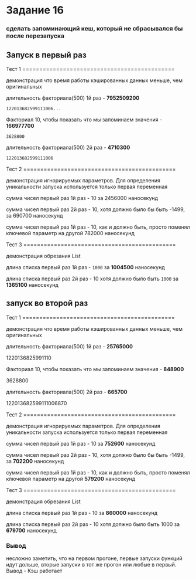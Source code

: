 # Задание 16 
### сделать запоминающий кеш, который не сбрасывался бы после перезапуска



## Запуск в первый раз

Тест 1 =============================================


демонстрация что время работы кэшированных данных меньше, чем оригинальных


длительность факториала(500) 1й раз - **7952509200**


`122013682599111006...`


Факториал 10, чтобы показать что мы запоминаем значения - **166977700**

`3628800`

длительность факториала(500) 2й раз - **4710300**

`122013682599111006`

Тест 2 =============================================

демонстрация игнорируемых параметров. Для определения уникальности запуска используется только первая переменная

сумма чисел первый раз 1й раз - 10 за 2456000 наносекунд

сумма чисел первый раз 2й раз - 10, хотя должно было бы быть -1499, за 690700 наносекунд

сумма чисел первый раз 1й раз - 10, как и должно быть, просто поменял ключевой параметр на другой 782000 наносекунд

Тест 3 =============================================

демонстрация обрезания List

длина списка первый раз 1й раз - `1000` за **1004500** наносекунд

длина списка первый раз 2й раз - 10 хотя должно было быть `1000` за **1365100** наносекунд

## запуск во второй раз

Тест 1 =============================================

демонстрация что время работы кэшированных данных меньше, чем оригинальных

длительность факториала(500) 1й раз - **25765000**

1220136825991110

Факториал 10, чтобы показать что мы запоминаем значения - **848900**

3628800

длительность факториала(500) 2й раз - **665700**

122013682599111006870

Тест 2 =============================================

демонстрация игнорируемых параметров. Для определения уникальности запуска используется только первая переменная

сумма чисел первый раз 1й раз - 10 за **752600** наносекунд

сумма чисел первый раз 2й раз - 10, хотя должно было бы быть -1499, за **702200** наносекунд

сумма чисел первый раз 1й раз - 10, как и должно быть, просто поменял ключевой параметр на другой **579200** наносекунд

Тест 3 =============================================

демонстрация обрезания List

длина списка первый раз 1й раз - 10 за **860000** наносекунд

длина списка первый раз 2й раз - 10 хотя должно было быть 1000 за **679700** наносекунд


### Вывод
несложно заметить, что на первом прогоне, первые запуски функций идут дольше, вторые запуски в тот же прогон или любые в первый. Вывод - Кэш работает
